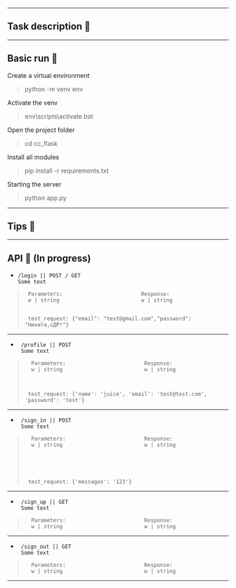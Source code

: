 ***
## Task description 🍪
***
## Basic run 🍪
Create a virtual environment
>python -m venv env


Activate the venv
>env\scripts\activate.bat


Open the project folder
>cd cc_flask


Install all modules
>pip install -r requirements.txt


Starting the server
>python app.py

***
## Tips 🍪
***
## API 🍪 (In progress)
-     /login || POST / GET
      Some text
>      
>      Parameters:                         Response:
>      w | string                          w | string             
>                                          
>      
>      test_request: {"email": "test@gmail.com","password": "Никита,сДР!"}
----

-      /profile || POST
       Some text
>      
>       Parameters:                         Response:
>       w | string                          w | string
>                        
>           
>      
>      test_request: {'name': 'juice', 'email': 'test@test.com', 'password': 'test'}
----

-      /sign_in || POST
       Some text
>      
>       Parameters:                         Response:
>       w | string                          w | string
>       
>                                         
>                                      
>                                                       
>      
>      test_request: {'messages': '123'}
----

-      /sign_up || GET
       Some text
>      
>       Parameters:                         Response:
>       w | string                          w | string
>
>                                           
>                                           
>                                                            
>      
----
-      /sign_out || GET
       Some text
>      
>       Parameters:                         Response:
>       w | string                          w | string
>
>                                           
>                                           
>                                                            
>      
>               
***
   
